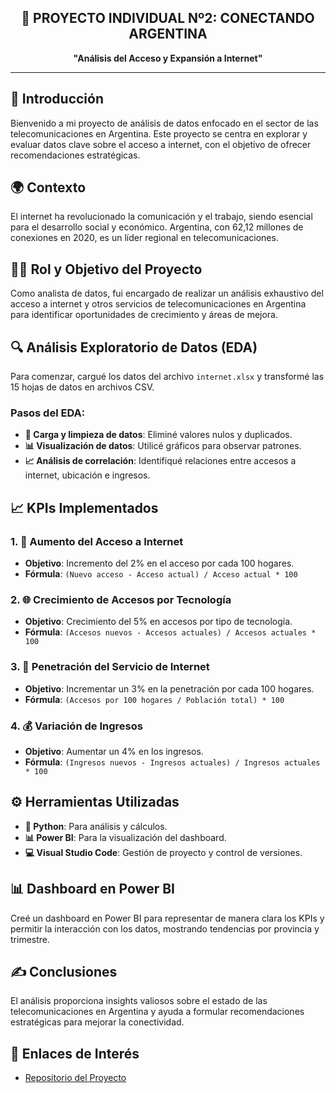 <div align="center">

## 📡 PROYECTO INDIVIDUAL Nº2: CONECTANDO ARGENTINA  
**"Análisis del Acceso y Expansión a Internet"**

</div>

---

## 🌟 Introducción  
Bienvenido a mi proyecto de análisis de datos enfocado en el sector de las telecomunicaciones en Argentina. Este proyecto se centra en explorar y evaluar datos clave sobre el acceso a internet, con el objetivo de ofrecer recomendaciones estratégicas.

## 🌍 Contexto  
El internet ha revolucionado la comunicación y el trabajo, siendo esencial para el desarrollo social y económico. Argentina, con 62,12 millones de conexiones en 2020, es un líder regional en telecomunicaciones.

## 🧑‍💻 Rol y Objetivo del Proyecto  
Como analista de datos, fui encargado de realizar un análisis exhaustivo del acceso a internet y otros servicios de telecomunicaciones en Argentina para identificar oportunidades de crecimiento y áreas de mejora.

## 🔍 Análisis Exploratorio de Datos (EDA)  
Para comenzar, cargué los datos del archivo `internet.xlsx` y transformé las 15 hojas de datos en archivos CSV.  

### Pasos del EDA:  
- **🔄 Carga y limpieza de datos**: Eliminé valores nulos y duplicados.  
- **📊 Visualización de datos**: Utilicé gráficos para observar patrones.  
- **📈 Análisis de correlación**: Identifiqué relaciones entre accesos a internet, ubicación e ingresos.  

## 📈 KPIs Implementados  

### 1. 🚀 **Aumento del Acceso a Internet**  
- **Objetivo**: Incremento del 2% en el acceso por cada 100 hogares.  
- **Fórmula**: `(Nuevo acceso - Acceso actual) / Acceso actual * 100`  

### 2. 🌐 **Crecimiento de Accesos por Tecnología**  
- **Objetivo**: Crecimiento del 5% en accesos por tipo de tecnología.  
- **Fórmula**: `(Accesos nuevos - Accesos actuales) / Accesos actuales * 100`  

### 3. 📶 **Penetración del Servicio de Internet**  
- **Objetivo**: Incrementar un 3% en la penetración por cada 100 hogares.  
- **Fórmula**: `(Accesos por 100 hogares / Población total) * 100`  

### 4. 💰 **Variación de Ingresos**  
- **Objetivo**: Aumentar un 4% en los ingresos.  
- **Fórmula**: `(Ingresos nuevos - Ingresos actuales) / Ingresos actuales * 100`  

## ⚙️ Herramientas Utilizadas  
- **🐍 Python**: Para análisis y cálculos.  
- **📊 Power BI**: Para la visualización del dashboard.  
- **💻 Visual Studio Code**: Gestión de proyecto y control de versiones.  

## 📊 Dashboard en Power BI  
Creé un dashboard en Power BI para representar de manera clara los KPIs y permitir la interacción con los datos, mostrando tendencias por provincia y trimestre.

## ✍️ Conclusiones  
El análisis proporciona insights valiosos sobre el estado de las telecomunicaciones en Argentina y ayuda a formular recomendaciones estratégicas para mejorar la conectividad.

## 🔗 Enlaces de Interés  
- [Repositorio del Proyecto](https://github.com/claujara1975/Proyecto_ConectandoArgentina)  
